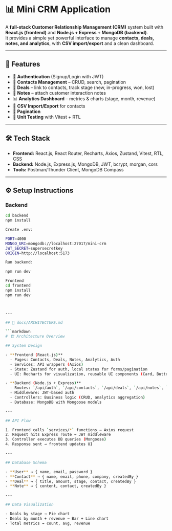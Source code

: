 # 📊 Mini CRM Application

A **full-stack Customer Relationship Management (CRM)** system built with **React.js (frontend)** and **Node.js + Express + MongoDB (backend)**.  
It provides a simple yet powerful interface to manage **contacts, deals, notes, and analytics**, with **CSV import/export** and a clean dashboard.

---

## 🚀 Features

- 🔐 **Authentication** (Signup/Login with JWT)
- 📇 **Contacts Management** – CRUD, search, pagination
- 💼 **Deals** – link to contacts, track stage (new, in-progress, won, lost)
- 📝 **Notes** – attach customer interaction notes
- 📊 **Analytics Dashboard** – metrics & charts (stage, month, revenue)
- 📂 **CSV Import/Export** for contacts
- 📑 **Pagination**
- 🧪 **Unit Testing** with Vitest + RTL

---

## 🛠 Tech Stack

- **Frontend:** React.js, React Router, Recharts, Axios, Zustand, Vitest, RTL, CSS  
- **Backend:** Node.js, Express.js, MongoDB, JWT, bcrypt, morgan, cors  
- **Tools:** Postman/Thunder Client, MongoDB Compass

---

## ⚙️ Setup Instructions

### Backend

```bash
cd backend
npm install

Create .env:

PORT=4000
MONGO_URI=mongodb://localhost:27017/mini-crm
JWT_SECRET=supersecretkey
ORIGIN=http://localhost:5173

Run backend:

npm run dev

Frontend
cd frontend
npm install
npm run dev



---

## 📄 docs/ARCHITECTURE.md

```markdown
# 🏗 Architecture Overview

## System Design

- **Frontend (React.js)**  
  - Pages: Contacts, Deals, Notes, Analytics, Auth  
  - Services: API wrappers (Axios)  
  - State: Zustand for auth, local states for forms/pagination  
  - UI: Recharts for visualization, reusable UI components (Card, Button, Table, etc.)

- **Backend (Node.js + Express)**  
  - Routes: `/api/auth`, `/api/contacts`, `/api/deals`, `/api/notes`, `/api/analytics`  
  - Middleware: JWT-based auth  
  - Controllers: Business logic (CRUD, analytics aggregation)  
  - Database: MongoDB with Mongoose models

---

## API Flow

1. Frontend calls `services/*` functions → Axios request  
2. Request hits Express route → JWT middleware  
3. Controller executes DB queries (Mongoose)  
4. Response sent → frontend updates UI

---

## Database Schema

- **User** → { name, email, password }  
- **Contact** → { name, email, phone, company, createdBy }  
- **Deal** → { title, amount, stage, contact, createdBy }  
- **Note** → { content, contact, createdBy }  

---

## Data Visualization

- Deals by stage → Pie chart  
- Deals by month + revenue → Bar + Line chart  
- Total metrics → count, avg, revenue
